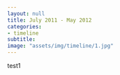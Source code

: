```yaml
---
layout: null
title: July 2011 - May 2012
categories:
- timeline
subtitle:
image: "assets/img/timeline/1.jpg"
---
```

test1